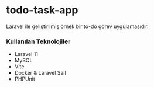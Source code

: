 # todo-task-app

Laravel ile geliştirilmiş örnek bir to-do görev uygulamasıdır.

### Kullanılan Teknolojiler

* Laravel 11
* MySQL
* Vite
* Docker & Laravel Sail
* PHPUnit